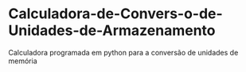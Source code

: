 # Calculadora-de-Convers-o-de-Unidades-de-Armazenamento
Calculadora programada em python para a conversão de unidades de memória
